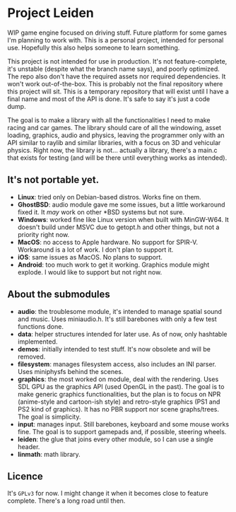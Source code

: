 # Project Leiden
WIP game engine focused on driving stuff. Future platform for some games I'm planning to work with. This is a personal project, intended for personal use. Hopefully this also helps someone to learn something.

This project is not intended for use in production. It's not feature-complete, it's unstable (despite what the branch name says), and poorly optimized. The repo also don't have the required assets nor required dependencies. It won't work out-of-the-box. This is probably not the final repository where this project will sit. This is a temporary repository that will exist until I have a final name and most of the API is done. It's safe to say it's just a code dump.

The goal is to make a library with all the functionalities I need to make racing and car games. The library should care of all the windowing, asset loading, graphics, audio and physics, leaving the programmer only with an API similar to raylib and similar libraries, with a focus on 3D and vehicular physics. Right now, the library is not... actually a library, there's a main.c that exists for testing (and will be there until everything works as intended).

## It's not portable yet.
- **Linux**: tried only on Debian-based distros. Works fine on them.
- **GhostBSD**: audio module gave me some issues, but a little workaround fixed it. It *may* work on other *BSD systems but not sure.
- **Windows**: worked fine like Linux version when built with MinGW-W64. It doesn't build under MSVC due to getopt.h and other things, but not a priority right now.
- **MacOS**: no access to Apple hardware. No support for SPIR-V. Workaround is a lot of work. I don't plan to support it.
- **iOS**: same issues as MacOS. No plans to support.
- **Android**: too much work to get it working. Graphics module might explode. I would like to support but not right now.

## About the submodules
- **audio**: the troublesome module, it's intended to manage spatial sound and music. Uses miniaudio.h. It's still barebones with only a few test functions done.
- **data**: helper structures intended for later use. As of now, only hashtable implemented.
- **demos**: initially intended to test stuff. It's now obsolete and will be removed.
- **filesystem**: manages filesystem access, also includes an INI parser. Uses miniphysfs behind the scenes.
- **graphics**: the most worked on module, deal with the rendering. Uses SDL GPU as the graphics API (used OpenGL in the past). The goal is to make generic graphics functionalities, but the plan is to focus on NPR (anime-style and cartoon-ish style) and retro-style graphics (PS1 and PS2 kind of graphics). It has no PBR support nor scene graphs/trees. The goal is simplicity.
- **input**: manages input. Still barebones, keyboard and some mouse works fine. The goal is to support gamepads and, if possible, steering wheels.
- **leiden**: the glue that joins every other module, so I can use a single header.
- **linmath**: math library.

## Licence
It's `GPLv3` for now. I might change it when it becomes close to feature complete. There's a long road until then.
